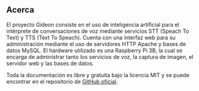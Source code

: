 ## Acerca
El proyecto Gideon consiste en el uso de inteligencia artificial para el intérprete de conversaciones de voz mediante servicios STT (Speach To Text) y TTS (Text To Speach). Cuenta con una interfaz web para su administración mediante el uso de servidores HTTP Apache y bases de datos MySQL. El hardware utilizado es una Raspberry Pi 3B, la cual se encarga de administrar tanto los servicios de voz, la captura de imagen, el servidor web y las bases de datos.

Toda la documentación es libre y gratuita bajo la licencia MIT y se puede encontrar en el repositorio de [GitHub oficial](github.com/luxarts/Gideon).
